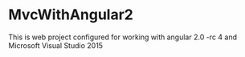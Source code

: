 # MvcWithAngular2
This is web project configured for working with angular 2.0 -rc 4 and Microsoft Visual Studio 2015
